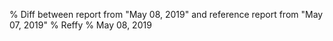% Diff between report from "May 08, 2019" and reference report from "May 07, 2019"
% Reffy
% May 08, 2019

